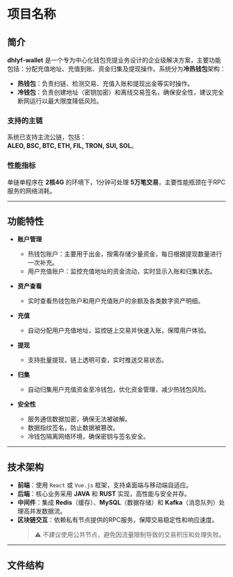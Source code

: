 # 项目名称

## 简介
**dhlyf-wallet** 是一个专为中心化钱包充提业务设计的企业级解决方案，主要功能包括：分配充值地址、充值到账、资金归集及提现操作。系统分为**冷热钱包**架构：
- **热钱包**：负责扫链、检测交易、充值入账和提现出金等实时操作。
- **冷钱包**：负责创建地址（密钥加密）和离线交易签名，确保安全性，建议完全断网运行以最大限度降低风险。

### 支持的主链
系统已支持主流公链，包括：  
**ALEO, BSC, BTC, ETH, FIL, TRON, SUI, SOL**。

### 性能指标
单链单程序在 **2核4G** 的环境下，1分钟可处理 **5万笔交易**，主要性能瓶颈在于RPC服务的网络消耗。

---

## 功能特性
- **账户管理**
    - 热钱包账户：主要用于出金，按需存储少量资金，每日根据提现数量进行一次补充。
    - 用户充值账户：监控充值地址的资金流动，实时显示入账和归集状态。

- **资产查看**
    - 实时查看热钱包账户和用户充值账户的余额及各类数字资产明细。

- **充值**
    - 自动分配用户充值地址，监控链上交易并快速入账，保障用户体验。

- **提现**
    - 支持批量提现，链上透明可查，实时推送交易状态。

- **归集**
    - 自动归集用户充值资金至冷钱包，优化资金管理，减少热钱包风险。

- **安全性**
    - 服务通信数据加密，确保无法被破解。
    - 数据指纹签名，防止数据被篡改。
    - 冷钱包隔离网络环境，确保密钥与签名安全。

---

## 技术架构
- **前端**：使用 `React` 或 `Vue.js` 框架，支持桌面端与移动端自适应。
- **后端**：核心业务采用 **JAVA** 和 **RUST** 实现，高性能与安全并存。
- **中间件**：集成 **Redis**（缓存）、**MySQL**（数据存储）和 **Kafka**（消息队列）处理高并发数据流。
- **区块链交互**：依赖私有节点提供的RPC服务，保障交易稳定性和响应速度。
  > ⚠️ 不建议使用公共节点，避免因流量限制导致的交易积压和处理失败。

---

## 文件结构
